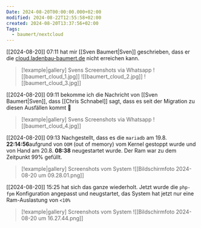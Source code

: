 ```yaml
---
Date: 2024-08-20T00:00:00.000+02:00
modified: 2024-08-22T12:55:58+02:00
created: 2024-08-20T13:37:56+02:00
Tags:
  - baumert/nextcloud
---
```


[[2024-08-20]] 07:11 hat mir [[Sven Baumert|Sven]]  geschrieben, dass er die [cloud.ladenbau-baumert.de](https://cloud.ladenbau-baumert.de/) nicht erreichen kann. 
> [!example|gallery] Svens Screenshots via Whatsapp
> ![[baumert_cloud_1.jpg]]
> ![[baumert_cloud_2.jpg]]
> ![[baumert_cloud_3.jpg]]


[[2024-08-20]] 09:11 bekomme ich die Nachricht von [[Sven Baumert|Sven]], dass [[Chris Schnabel]] sagt, dass es seit der Migration zu diesen Ausfällen kommt 🤮
> [!example|gallery] Svens Screenshots via Whatsapp
> ![[baumert_cloud_4.jpg]]

[[2024-08-20]] 09:13 Nachgestellt, dass es die `mariadb` am 19.8. **22:14:56**aufgrund von `OOM` (out of memory) vom Kernel gestoppt wurde und von Hand am 20.8. **08:38** neugestartet wurde. Der Ram war zu dem Zeitpunkt 99% gefüllt.
> [!example|gallery] Screenshots vom System
> ![[Bildschirmfoto 2024-08-20 um 09.28.01.png]]

[[2024-08-20]] 15:25 hat sich das ganze wiederholt. Jetzt wurde die `php-fpm` Konfiguration angepasst und neugstartet, das System hat jetzt nur eine Ram-Auslastung von `<10%`
> [!example|gallery] Screenshots vom System
> ![[Bildschirmfoto 2024-08-20 um 16.27.44.png]]
